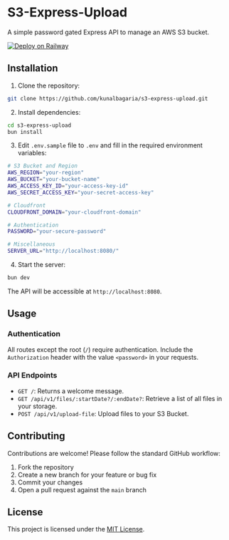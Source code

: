 # S3-Express-Upload

A simple password gated Express API to manage an AWS S3 bucket.

[![Deploy on Railway](https://railway.app/button.svg)](https://railway.app/template/UG5u7k?referralCode=kunal)

## Installation

1. Clone the repository:

```bash
git clone https://github.com/kunalbagaria/s3-express-upload.git
```

2. Install dependencies:

```bash
cd s3-express-upload
bun install
```

3. Edit `.env.sample` file to `.env` and fill in the required environment variables:

```bash
# S3 Bucket and Region
AWS_REGION="your-region"
AWS_BUCKET="your-bucket-name"
AWS_ACCESS_KEY_ID="your-access-key-id"
AWS_SECRET_ACCESS_KEY="your-secret-access-key"

# Cloudfront
CLOUDFRONT_DOMAIN="your-cloudfront-domain"

# Authentication
PASSWORD="your-secure-password"

# Miscellaneous
SERVER_URL="http://localhost:8080/"
```

4. Start the server:

```bash
bun dev
```

The API will be accessible at `http://localhost:8080`.

## Usage

### Authentication

All routes except the root (`/`) require authentication. Include the `Authorization` header with the value `<password>` in your requests.

### API Endpoints

- `GET /`: Returns a welcome message.
- `GET /api/v1/files/:startDate?/:endDate?`: Retrieve a list of all files in your storage.
- `POST /api/v1/upload-file`: Upload files to your S3 Bucket.

## Contributing

Contributions are welcome! Please follow the standard GitHub workflow:

1. Fork the repository
2. Create a new branch for your feature or bug fix
3. Commit your changes
4. Open a pull request against the `main` branch

## License

This project is licensed under the [MIT License](LICENSE).
